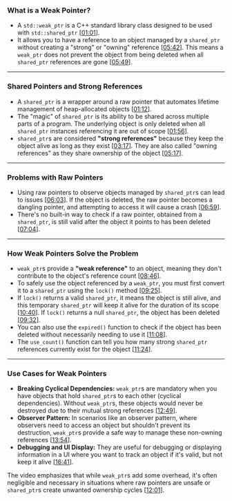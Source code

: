### **What is a Weak Pointer?**

* A `std::weak_ptr` is a C++ standard library class designed to be used with `std::shared_ptr` \[[01:01](http://www.youtube.com/watch?v=M0GLQEfplxs&t=61)\].
* It allows you to have a reference to an object managed by a `shared_ptr` without creating a "strong" or "owning" reference \[[05:42](http://www.youtube.com/watch?v=M0GLQEfplxs&t=342)\]. This means a `weak_ptr` does not prevent the object from being deleted when all `shared_ptr` references are gone \[[05:49](http://www.youtube.com/watch?v=M0GLQEfplxs&t=349)\].

***

### **Shared Pointers and Strong References**

* A `shared_ptr` is a wrapper around a raw pointer that automates lifetime management of heap-allocated objects \[[01:12](http://www.youtube.com/watch?v=M0GLQEfplxs&t=72)\].
* The "magic" of `shared_ptr` is its ability to be shared across multiple parts of a program. The underlying object is only deleted when all `shared_ptr` instances referencing it are out of scope \[[01:56](http://www.youtube.com/watch?v=M0GLQEfplxs&t=116)\].
* `shared_ptr`s are considered **"strong references"** because they keep the object alive as long as they exist \[[03:17](http://www.youtube.com/watch?v=M0GLQEfplxs&t=197)\]. They are also called "owning references" as they share ownership of the object \[[05:17](http://www.youtube.com/watch?v=M0GLQEfplxs&t=317)\].

***

### **Problems with Raw Pointers**

* Using raw pointers to observe objects managed by `shared_ptr`s can lead to issues \[[06:03](http://www.youtube.com/watch?v=M0GLQEfplxs&t=363)\]. If the object is deleted, the raw pointer becomes a dangling pointer, and attempting to access it will cause a crash \[[06:59](http://www.youtube.com/watch?v=M0GLQEfplxs&t=419)\].
* There's no built-in way to check if a raw pointer, obtained from a `shared_ptr`, is still valid after the object it points to has been deleted \[[07:04](http://www.youtube.com/watch?v=M0GLQEfplxs&t=424)\].

***

### **How Weak Pointers Solve the Problem**

* `weak_ptr`s provide a **"weak reference"** to an object, meaning they don't contribute to the object's reference count \[[08:46](http://www.youtube.com/watch?v=M0GLQEfplxs&t=526)\].
* To safely use the object referenced by a `weak_ptr`, you must first convert it to a `shared_ptr` using the `lock()` method \[[09:25](http://www.youtube.com/watch?v=M0GLQEfplxs&t=565)\].
* If `lock()` returns a valid `shared_ptr`, it means the object is still alive, and this temporary `shared_ptr` will keep it alive for the duration of its scope \[[10:40](http://www.youtube.com/watch?v=M0GLQEfplxs&t=640)\]. If `lock()` returns a null `shared_ptr`, the object has been deleted \[[09:32](http://www.youtube.com/watch?v=M0GLQEfplxs&t=572)\].
* You can also use the `expired()` function to check if the object has been deleted without necessarily needing to use it \[[11:08](http://www.youtube.com/watch?v=M0GLQEfplxs&t=668)\].
* The `use_count()` function can tell you how many strong `shared_ptr` references currently exist for the object \[[11:24](http://www.youtube.com/watch?v=M0GLQEfplxs&t=684)\].

***

### **Use Cases for Weak Pointers**

* **Breaking Cyclical Dependencies:** `weak_ptr`s are mandatory when you have objects that hold `shared_ptr`s to each other (cyclical dependencies). Without `weak_ptr`s, these objects would never be destroyed due to their mutual strong references \[[12:49](http://www.youtube.com/watch?v=M0GLQEfplxs&t=769)\].
* **Observer Pattern:** In scenarios like an observer pattern, where observers need to access an object but shouldn't prevent its destruction, `weak_ptr`s provide a safe way to manage these non-owning references \[[13:54](http://www.youtube.com/watch?v=M0GLQEfplxs&t=834)\].
* **Debugging and UI Display:** They are useful for debugging or displaying information in a UI where you want to track an object if it's valid, but not keep it alive \[[16:41](http://www.youtube.com/watch?v=M0GLQEfplxs&t=1001)\].

The video emphasizes that while `weak_ptr`s add some overhead, it's often negligible and necessary in situations where raw pointers are unsafe or `shared_ptr`s create unwanted ownership cycles \[[12:01](http://www.youtube.com/watch?v=M0GLQEfplxs&t=721)\].
